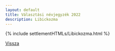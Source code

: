 ```yaml
---
layout: default
title: Választási névjegyzék 2022
description: Libickozma
---
```


{% include settlementHTMLs/Libickozma.html %}

[Vissza](../)